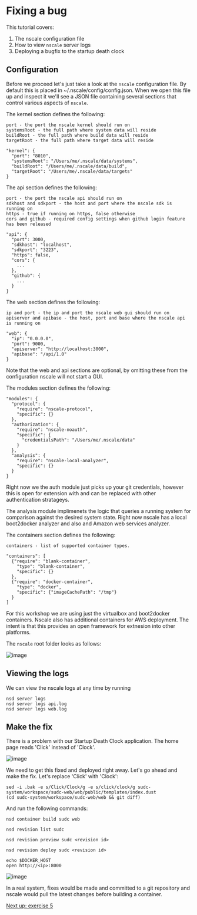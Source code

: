 Fixing a bug
============

This tutorial covers:

1. The nscale configuration file
2. How to view `nscale` server logs
3. Deploying a bugfix to the startup death clock

Configuration
-------------
Before we proceed let's just take a look at the `nscale` configuration file. By default this is placed in ~/.nscale/config/config.json. When we open this file up and inspect it we'll see a JSON file containing several sections that control various aspects of `nscale`.

The kernel section defines the following:

	port - the port the nscale kernel should run on
	systemsRoot - the full path where system data will reside
	buildRoot - the full path where build data will reside
	targetRoot - the full path where target data will reside

	"kernel": {
	  "port": "8010",
	  "systemsRoot": "/Users/me/.nscale/data/systems",
	  "buildRoot": "/Users/me/.nscale/data/build",
	  "targetRoot": "/Users/me/.nscale/data/targets"
	}

The api section defines the following:

	port - the port the nscale api should run on
	sdkhost and sdkport - the host and port where the nscale sdk is running on
	https - true if running on https, false otherwise
	cors and github - required config settings when github login feature has been released

	"api": {
	  "port": 3000,
	  "sdkhost": "localhost",
	  "sdkport": "3223",
	  "https": false,
	  "cors": {
	    ...
	  },
	  "github": {
	    ...
	  }
	}

The web section defines the following:

	ip and port - the ip and port the nscale web gui should run on
	apiserver and apibase - the host, port and base where the nscale api is running on

	"web": {
	  "ip": "0.0.0.0",
	  "port": 9000,
	  "apiserver": "http://localhost:3000",
	  "apibase": "/api/1.0"
	}

Note that the web and api sections are optional, by omitting these from the configuration nscale will not start a GUI.

The modules section defines the following:


	"modules": {
	  "protocol": {
	    "require": "nscale-protocol",
	    "specific": {}
	  },
	  "authorization": {
	    "require": "nscale-noauth",
	    "specific": {
	      "credentialsPath": "/Users/me/.nscale/data"
	    }
	  },
	  "analysis": {
	    "require": "nscale-local-analyzer",
	    "specific": {}
	  }
	}

Right now we the auth module just picks up your git credentials, however this is open for extension with and can be replaced with other authentication stratageys.

The analysis module implimenets the logic that queries a running system for comparison against the desired system state. Right now nscale has a local boot2docker analyzer and also and Amazon web services analyzer.

The containers section defines the following:

	containers - list of supported container types.

	"containers": [
	  {"require": "blank-container",
	    "type": "blank-container",
	    "specific": {}
	  },
	  {"require": "docker-container",
	    "type": "docker",
	    "specific": {"imageCachePath": "/tmp"}
	  }
	]

For this workshop we are using just the virtualbox and boot2docker containers. Nscale also has additional containers for AWS deployment. The intent is that this provides an open framework for extnesion into other platforms.

The `nscale` root folder looks as follows:

![image](https://raw.githubusercontent.com/nearform/nscale-workshop/master/configdir.png)

Viewing the logs
----------------
We can view the nscale logs at any time by running

	nsd server logs
	nsd server logs api.log
	nsd server logs web.log

Make the fix
------------
There is a problem with our Startup Death Clock application. The home page reads 'Click' instead of 'Clock'.

![image](https://raw.githubusercontent.com/nearform/nscale-workshop/master/img/click.png)

We need to get this fixed and deployed right away. Let's go ahead and make the fix. Let's replace 'Click' with 'Clock':

	sed -i .bak -e s/Click/Clock/g -e s/click/clock/g sudc-system/workspace/sudc-web/web/public/templates/index.dust
	(cd sudc-system/workspace/sudc-web/web && git diff)

And run the following commands:

	nsd container build sudc web

	nsd revision list sudc

	nsd revision preview sudc <revision id>

	nsd revision deploy sudc <revision id>

	echo $DOCKER_HOST
	open http://<ip>:8000

![image](https://raw.githubusercontent.com/nearform/nscale-workshop/master/img/clock.png)

In a real system, fixes would be made and committed to a git repository and nscale would pull the latest changes before building a container.

[Next up: exercise 5](https://github.com/nearform/nscale-workshop/blob/master/ex5.md)
